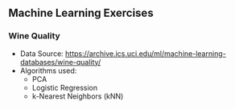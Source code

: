 ## Machine Learning Exercises
### Wine Quality
* Data Source: https://archive.ics.uci.edu/ml/machine-learning-databases/wine-quality/
* Algorithms used:
    * PCA
    * Logistic Regression
    * k-Nearest Neighbors (kNN)